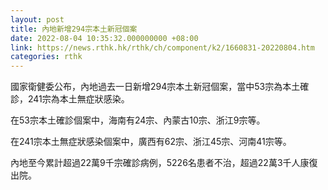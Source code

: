 ```yaml
---
layout: post
title: 內地新增294宗本土新冠個案
date: 2022-08-04 10:35:32.000000000 +08:00
link: https://news.rthk.hk/rthk/ch/component/k2/1660831-20220804.htm
categories: rthk
---
```


國家衛健委公布，內地過去一日新增294宗本土新冠個案，當中53宗為本土確診，241宗為本土無症狀感染。

在53宗本土確診個案中，海南有24宗、內蒙古10宗、浙江9宗等。

在241宗本土無症狀感染個案中，廣西有62宗、浙江45宗、河南41宗等。

內地至今累計超過22萬9千宗確診病例，5226名患者不治，超過22萬3千人康復出院。
 
